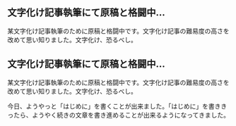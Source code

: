 ## 文字化け記事執筆にて原稿と格闘中…

某文字化け記事執筆のために原稿と格闘中です。文字化け記事の難易度の高さを 改めて思い知りました。文字化け、恐るべし。






## 文字化け記事執筆にて原稿と格闘中…


某文字化け記事執筆のために原稿と格闘中です。文字化け記事の難易度の高さを 改めて思い知りました。文字化け、恐るべし。

今日、ようやっと「はじめに」を書くことが出来ました。「はじめに」を書ききったら、ようやく続きの文章を書き進めることが出来るようになってきました。